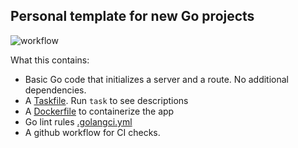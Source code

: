 ## Personal template for new Go projects

![workflow](https://github.com/bajalnyt/go-template/workflows/Go/badge.svg)


What this contains:
* Basic Go code that initializes a server and a route. No additional dependencies.
* A [Taskfile](./Taskfile.yml). Run `task` to see descriptions
* A [Dockerfile](./Dockerfile) to containerize the app
* Go lint rules [.golangci.yml](./.golangci.yml)
* A github workflow for CI checks.
